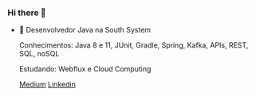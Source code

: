 ### Hi there 👋

- 🔭 Desenvolvedor Java na South System
                                                                                                   
                                                                                                                                                                                                           
    
    Conhecimentos:
    Java 8 e 11, JUnit, Gradle, Spring, Kafka, APIs, REST, SQL, noSQL
    
    
    Estudando: Webflux e Cloud Computing
                                            
                                                                                                                                                                                                            
    [Medium](https://medium.com/@danielchristofolli/)
    [Linkedin](https://www.linkedin.com/in/daniel-christofolli-069071160/)
    
<!--
**dchristofolli/dchristofolli** is a ✨ _special_ ✨ repository because its `README.md` (this file) appears on your GitHub profile.

Here are some ideas to get you started:


- 🌱 I’m currently learning ...
- 👯 I’m looking to collaborate on ...
- 🤔 I’m looking for help with ...
- 💬 Ask me about ...
- 📫 How to reach me: ...
- 😄 Pronouns: ...
- ⚡ Fun fact: ...
-->
